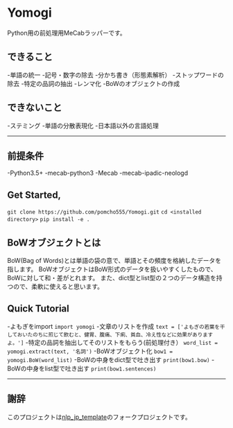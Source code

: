 # Yomogi

Python用の前処理用MeCabラッパーです。

## できること
-単語の統一
-記号・数字の除去
-分かち書き（形態素解析）
-ストップワードの除去
-特定の品詞の抽出
-レンマ化
-BoWのオブジェクトの作成

## できないこと
-ステミング
-単語の分散表現化
-日本語以外の言語処理  
***
## 前提条件
-Python3.5+
-mecab-python3
-Mecab
-mecab-ipadic-neologd

## Get Started,
`git clone https://github.com/pomcho555/Yomogi.git`
`cd <installed directory>`
`pip install -e .`

## BoWオブジェクトとは
BoW(Bag of Words)とは単語の袋の意で、単語とその頻度を格納したデータを指します。
BoWオブジェクトはBoW形式のデータを扱いやすくしたもので、BoWに対して和・差がとれます。
また、dict型とlist型の２つのデータ構造を持つので、柔軟に使えると思います。

## Quick Tutorial
-よもぎをimport
`import yomogi`
-文章のリストを作成
`text = ['よもぎの若葉を干しておいたのちに煎じて飲むと、健胃、腹痛、下痢、貧血、冷え性などに効果がありますよ。']`
-特定の品詞を抽出してそのリストをもらう(前処理付き）
`word_list = yomogi.extract(text, '名詞')`
-BoWオブジェクト化
`bow1 = yomogi.BoW(word_list)`
-BoWの中身をdict型で吐き出す
`print(bow1.bow)`
-BoWの中身をlist型で吐き出す
`print(bow1.sentences)`

***
## 謝辞
このプロジェクトは[nlp_jp_template](https://github.com/kazuhirokomoda/nlp_jp_template)のフォークプロジェクトです。
